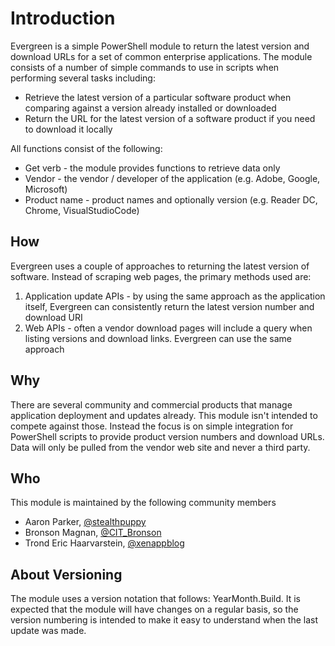 # Introduction

Evergreen is a simple PowerShell module to return the latest version and download URLs for a set of common enterprise applications. The module consists of a number of simple commands to use in scripts when performing several tasks including:

* Retrieve the latest version of a particular software product when comparing against a version already installed or downloaded
* Return the URL for the latest version of a software product if you need to download it locally

All functions consist of the following:

* Get verb - the module provides functions to retrieve data only
* Vendor - the vendor / developer of the application (e.g. Adobe, Google, Microsoft)
* Product name - product names and optionally version (e.g. Reader DC, Chrome, VisualStudioCode)

## How

Evergreen uses a couple of approaches to returning the latest version of software. Instead of scraping web pages, the primary methods used are:

1. Application update APIs - by using the same approach as the application itself, Evergreen can consistently return the latest version number and download URI
2. Web APIs - often a vendor download pages will include a query when listing versions and download links. Evergreen can use the same approach

## Why

There are several community and commercial products that manage application deployment and updates already. This module isn't intended to compete against those. Instead the focus is on simple integration for PowerShell scripts to provide product version numbers and download URLs. Data will only be pulled from the vendor web site and never a third party.

## Who

This module is maintained by the following community members

* Aaron Parker, [@stealthpuppy](https://twitter.com/stealthpuppy)
* Bronson Magnan, [@CIT_Bronson](https://twitter.com/CIT_Bronson)
* Trond Eric Haarvarstein, [@xenappblog](https://twitter.com/xenappblog)

## About Versioning

The module uses a version notation that follows: YearMonth.Build. It is expected that the module will have changes on a regular basis, so the version numbering is intended to make it easy to understand when the last update was made.

